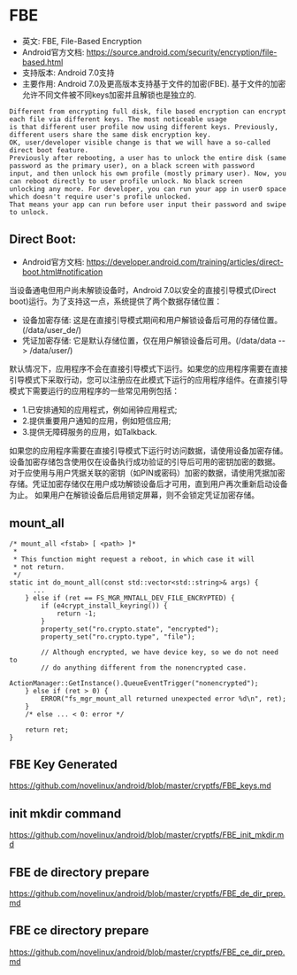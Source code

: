 FBE
========================================

* 英文: FBE, File-Based Encryption
* Android官方文档: https://source.android.com/security/encryption/file-based.html
* 支持版本: Android 7.0支持
* 主要作用: Android 7.0及更高版本支持基于文件的加密(FBE). 基于文件的加密允许不同文件被不同keys加密并且解锁也是独立的.

```
Different from encrypting full disk, file based encryption can encrypt each file via different keys. The most noticeable usage
is that different user profile now using different keys. Previously, different users share the same disk encryption key.
OK, user/developer visible change is that we will have a so-called direct boot feature.
Previously after rebooting, a user has to unlock the entire disk (same password as the primary user), on a black screen with password
input, and then unlock his own profile (mostly primary user). Now, you can reboot directly to user profile unlock. No black screen
unlocking any more. For developer, you can run your app in user0 space which doesn't require user's profile unlocked.
That means your app can run before user input their password and swipe to unlock.
```

Direct Boot:
----------------------------------------

* Android官方文档: https://developer.android.com/training/articles/direct-boot.html#notification

当设备通电但用户尚未解锁设备时，Android 7.0以安全的直接引导模式(Direct boot)运行。为了支持这一点，系统提供了两个数据存储位置：

* 设备加密存储: 这是在直接引导模式期间和用户解锁设备后可用的存储位置。(/data/user_de/)
* 凭证加密存储: 它是默认存储位置，仅在用户解锁设备后可用。(/data/data --> /data/user/)

默认情况下，应用程序不会在直接引导模式下运行。如果您的应用程序需要在直接引导模式下采取行动，您可以注册应在此模式下运行的应用程序组件。在直接引导模式下需要运行的应用程序的一些常见用例包括：

* 1.已安排通知的应用程式，例如闹钟应用程式;
* 2.提供重要用户通知的应用，例如短信应用;
* 3.提供无障碍服务的应用，如Talkback.

如果您的应用程序需要在直接引导模式下运行时访问数据，请使用设备加密存储。设备加密存储包含使用仅在设备执行成功验证的引导后可用的密钥加密的数据。
对于应使用与用户凭据关联的密钥（如PIN或密码）加密的数据，请使用凭据加密存储。凭证加密存储仅在用户成功解锁设备后才可用，直到用户再次重新启动设备为止。
如果用户在解锁设备后启用锁定屏幕，则不会锁定凭证加密存储。

mount_all
----------------------------------------

```
/* mount_all <fstab> [ <path> ]*
 *
 * This function might request a reboot, in which case it will
 * not return.
 */
static int do_mount_all(const std::vector<std::string>& args) {
      ...
    } else if (ret == FS_MGR_MNTALL_DEV_FILE_ENCRYPTED) {
        if (e4crypt_install_keyring()) {
            return -1;
        }
        property_set("ro.crypto.state", "encrypted");
        property_set("ro.crypto.type", "file");

        // Although encrypted, we have device key, so we do not need to
        // do anything different from the nonencrypted case.
        ActionManager::GetInstance().QueueEventTrigger("nonencrypted");
    } else if (ret > 0) {
        ERROR("fs_mgr_mount_all returned unexpected error %d\n", ret);
    }
    /* else ... < 0: error */

    return ret;
}
```

FBE Key Generated
----------------------------------------

https://github.com/novelinux/android/blob/master/cryptfs/FBE_keys.md

init mkdir command
----------------------------------------

https://github.com/novelinux/android/blob/master/cryptfs/FBE_init_mkdir.md

FBE de directory prepare
----------------------------------------

https://github.com/novelinux/android/blob/master/cryptfs/FBE_de_dir_prep.md

FBE ce directory prepare
----------------------------------------

https://github.com/novelinux/android/blob/master/cryptfs/FBE_ce_dir_prep.md
